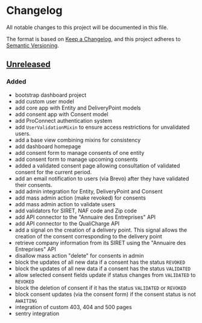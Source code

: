 # Changelog

All notable changes to this project will be documented in this file.

The format is based on [Keep a Changelog](https://keepachangelog.com/en/1.1.0/),
and this project adheres to
[Semantic Versioning](https://semver.org/spec/v2.0.0.html).

## [Unreleased]

### Added

- bootstrap dashboard project
- add custom user model
- add core app with Entity and DeliveryPoint models
- add consent app with Consent model
- add ProConnect authentication system
- add `UserValidationMixin` to ensure access restrictions for unvalidated users.
- add a base view combining mixins for consistency
- add dashboard homepage
- add consent form to manage consents of one entity
- add consent form to manage upcoming consents
- added a validated consent page allowing consultation of validated consent for the 
  current period.
- add an email notification to users (via Brevo) after they have validated their consents.
- add admin integration for Entity, DeliveryPoint and Consent
- add mass admin action (make revoked) for consents
- add mass admin action to validate users
- add validators for SIRET, NAF code and Zip code 
- add API connector to the "Annuaire des Entreprises" API
- add API connector to the QualiCharge API
- add a signal on the creation of a delivery point. This signal allows the creation 
of the consent corresponding to the delivery point
- retrieve company information from its SIRET using the "Annuaire des Entreprises" API
- disallow mass action "delete" for consents in admin
- block the updates of all new data if a consent has the status `REVOKED`
- block the updates of all new data if a consent has the status `VALIDATED`
- allow selected consent fields update if status changes from `VALIDATED` to  `REVOKED`
- block the deletion of consent if it has the status `VALIDATED` or `REVOKED` 
- block consent updates (via the consent form) if the consent status is not `AWAITING`
- integration of custom 403, 404 and 500 pages 
- sentry integration


[unreleased]: https://github.com/MTES-MCT/qualicharge/compare/main...bootstrap-dashboard-project


